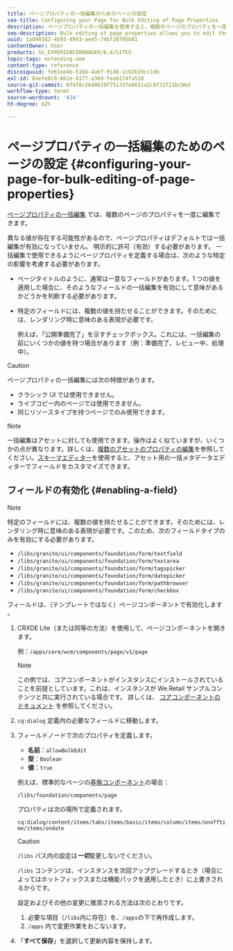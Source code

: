 ```yaml
---
title: ページプロパティの一括編集のためのページの設定
seo-title: Configuring your Page for Bulk Editing of Page Properties
description: ページプロパティの一括編集を使用すると、複数のページのプロパティを一度に編集できます
seo-description: Bulk editing of page properties allows you to edit the properties of multiple pages at once
uuid: 1ad403d2-4b93-4943-ae45-74bf20705b81
contentOwner: User
products: SG_EXPERIENCEMANAGER/6.4/SITES
topic-tags: extending-aem
content-type: reference
discoiquuid: fe61ee4b-51b6-4a6f-91d8-1c02b29cc1db
exl-id: 0aefe8c0-662e-4177-a369-feab174fa510
source-git-commit: 0f4f8c2640629f751337e8611a2c8f32f21bcb6d
workflow-type: tm+mt
source-wordcount: '414'
ht-degree: 62%

---
```


# ページプロパティの一括編集のためのページの設定 {#configuring-your-page-for-bulk-editing-of-page-properties}

[ページプロパティの一括編集](/help/sites-authoring/editing-page-properties.md#from-the-sites-console-multiple-pages) では、複数のページのプロパティを一度に編集できます。

異なる値が存在する可能性があるので、ページプロパティはデフォルトでは一括編集が有効になっていません。 明示的に許可（有効）する必要があります。 一括編集で使用できるようにページプロパティを定義する場合は、次のような特定の影響を考慮する必要があります。

* ページタイトルのように、通常は一意なフィールドがあります。1 つの値を適用した場合に、そのようなフィールドの一括編集を有効にして意味があるかどうかを判断する必要があります。
* 特定のフィールドには、複数の値を持たせることができます。そのためには、レンダリング時に意味のある表現が必要です。

   例えば、「公開準備完了」を示すチェックボックス。これには、一括編集の前にいくつかの値を持つ場合があります（例：準備完了、レビュー中、処理中）。

>[!CAUTION]
>
>ページプロパティの一括編集には次の特徴があります。
>
>* クラシック UI では使用できません。
>* ライブコピー内のページでは使用できません。
>* 同じリソースタイプを持つページでのみ使用できます。
>


>[!NOTE]
>
>一括編集はアセットに対しても使用できます。操作はよく似ていますが、いくつかの点が異なります。詳しくは、[複数のアセットのプロパティの編集](/help/assets/managing-multiple-assets.md)を参照してください。[スキーマエディター](/help/assets/metadata-schemas.md)を使用すると、アセット用の一括メタデータエディターでフィールドをカスタマイズできます。

## フィールドの有効化 {#enabling-a-field}

>[!NOTE]
>
>特定のフィールドには、複数の値を持たせることができます。そのためには、レンダリング時に意味のある表現が必要です。このため、次のフィールドタイプのみを有効にする必要があります。
>
>* `/libs/granite/ui/components/foundation/form/textfield`
>* `/libs/granite/ui/components/foundation/form/textarea`
>* `/libs/granite/ui/components/foundation/form/tagspicker`
>* `/libs/granite/ui/components/foundation/form/datepicker`
>* `/libs/granite/ui/components/foundation/form/pathbrowser`
>* `/libs/granite/ui/components/foundation/form/checkbox`
>


フィールドは、（テンプレートではなく）ページコンポーネントで有効化します&#x200B;*。*

1. CRXDE Lite（または同等の方法）を使用して、ページコンポーネントを開きます。

   例：`/apps/core/wcm/components/page/v1/page`

   >[!NOTE]
   >
   >この例では、コアコンポーネントがインスタンスにインストールされていることを前提としています。これは、インスタンスが We.Retail サンプルコンテンツと共に実行されている場合です。 詳しくは、 [コアコンポーネントのドキュメント](https://experienceleague.adobe.com/docs/experience-manager-core-components/using/introduction.html?lang=ja) を参照してください。

1. `cq:dialog` 定義内の必要なフィールドに移動します。
1. フィールドノードで次のプロパティを定義します。

   * **名前**：`allowBulkEdit`
   * **型**：`Boolean`
   * **値**：`true`

   例えば、標準的なページの[基盤コンポーネント](/help/sites-authoring/default-components-foundation.md)の場合：

   `/libs/foundation/components/page`

   プロパティは次の場所で定義されます。

   `cq:dialog/content/items/tabs/items/basic/items/column/items/onofftime/items/ondate`

   >[!CAUTION]
   >
   >`/libs` パス内の設定は&#x200B;***一切***&#x200B;変更しないでください。
   >
   >`/libs` コンテンツは、インスタンスを次回アップグレードするとき（場合によってはホットフィックスまたは機能パックを適用したとき）に上書きされるからです。
   >
   >設定およびその他の変更に推奨される方法は次のとおりです。
   >
   >    1. 必要な項目（`/libs`内に存在）を、`/apps`の下で再作成します。
   >    1. `/apps` 内で変更作業をおこないます。


1. 「**すべて保存**」を選択して更新内容を保持します。
